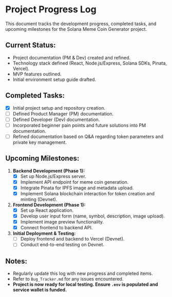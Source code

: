 # Project Progress Log

This document tracks the development progress, completed tasks, and upcoming milestones for the Solana Meme Coin Generator project.

## Current Status:

*   Project documentation (PM & Dev) created and refined.
*   Technology stack defined (React, Node.js/Express, Solana SDKs, Pinata, Vercel).
*   MVP features outlined.
*   Initial environment setup guide drafted.

## Completed Tasks:

- [x] Initial project setup and repository creation.
- [ ] Defined Product Manager (PM) documentation.
- [ ] Defined Developer (Dev) documentation.
- [ ] Incorporated beginner pain points and future solutions into PM documentation.
- [ ] Refined documentation based on Q&A regarding token parameters and private key management.

## Upcoming Milestones:

1.  **Backend Development (Phase 1):**
    *   [x] Set up Node.js/Express server.
    *   [x] Implement API endpoint for meme coin generation.
    *   [x] Integrate Pinata for IPFS image and metadata upload.
    *   [x] Implement Solana blockchain interaction for token creation and minting (Devnet).
2.  **Frontend Development (Phase 1):**
    *   [x] Set up React application.
    *   [x] Develop user input form (name, symbol, description, image upload).
    *   [x] Implement image preview functionality.
    *   [x] Connect frontend to backend API.
3.  **Initial Deployment & Testing:**
    *   [ ] Deploy frontend and backend to Vercel (Devnet).
    *   [ ] Conduct end-to-end testing on Devnet.

## Notes:

*   Regularly update this log with new progress and completed items.
*   Refer to `Bug_Tracker.md` for any issues encountered.
*   **Project is now ready for local testing. Ensure `.env` is populated and service wallet is funded.**
